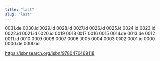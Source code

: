 ```yaml
---
title: "last"
slug: "last"
---
```


0031.de
0030.id
0029.id
0028.id
0027.id
0026.id
0025.id
0024.id
0023.id
0022.id
0021.id
0020.id
0019
0018
0017
0016
0015
0014.de
0013.de
0012
0011.id
0010
0009
0008
0007
0006
0005
0004
0003
0002
0001.id
0000 0000.de 0000.id

https://isbnsearch.org/isbn/9780470469118
